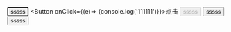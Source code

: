 <Button className="custom" autoFocus>sssss</Button>
<Button onClick={(e)=> {console.log('111111')}}>点击</Button>
<Button disabled>sssss</Button>
<Button btnType={ButtonType.Primary} size={ButtonSize.Large}>sssss</Button>
<Button btnType={ButtonType.Link} href="http://www.baidu.com">sssss</Button>  